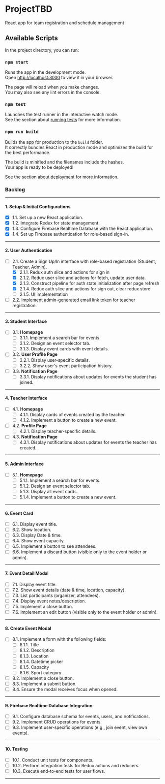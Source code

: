 # ProjectTBD
React app for team registration and schedule management

## Available Scripts

In the project directory, you can run:

### `npm start`

Runs the app in the development mode.\
Open [http://localhost:3000](http://localhost:3000) to view it in your browser.

The page will reload when you make changes.\
You may also see any lint errors in the console.

### `npm test`

Launches the test runner in the interactive watch mode.\
See the section about [running tests](https://facebook.github.io/create-react-app/docs/running-tests) for more information.

### `npm run build`

Builds the app for production to the `build` folder.\
It correctly bundles React in production mode and optimizes the build for the best performance.

The build is minified and the filenames include the hashes.\
Your app is ready to be deployed!

See the section about [deployment](https://facebook.github.io/create-react-app/docs/deployment) for more information.


### **Backlog**

---

#### **1. Setup & Initial Configurations**

- [x] 1.1. Set up a new React application.  
- [x] 1.2. Integrate Redux for state management.  
- [x] 1.3. Configure Firebase Realtime Database with the React application.  
- [x] 1.4. Set up Firebase authentication for role-based sign-in.

---

#### **2. User Authentication**

- [ ] 2.1. Create a Sign Up/In interface with role-based registration (Student, Teacher, Admin).  
  - [x] 2.1.1. Redux auth slice and actions for sign in
  - [x] 2.1.2. Redux user slice and actions for fetch, update user data.
  - [x] 2.1.3. Construct pipeline for auth state initialization after page refresh
  - [x] 2.1.4. Redux auth slice and actions for sign out, clear redux store
  - [ ] 2.1.5. UI implementation

- [ ] 2.2. Implement admin-generated email link token for teacher registration.

---

#### **3. Student Interface**

- [ ] 3.1. **Homepage**  
  - [ ] 3.1.1. Implement a search bar for events.  
  - [ ] 3.1.2. Design an event selector tab.  
  - [ ] 3.1.3. Display event cards with event details.  
- [ ] 3.2. **User Profile Page**  
  - [ ] 3.2.1. Display user-specific details.  
  - [ ] 3.2.2. Show user's event participation history.  
- [ ] 3.3. **Notification Page**  
  - [ ] 3.3.1. Display notifications about updates for events the student has joined.

---

#### **4. Teacher Interface**

- [ ] 4.1. **Homepage**  
  - [ ] 4.1.1. Display cards of events created by the teacher.  
  - [ ] 4.1.2. Implement a button to create a new event.  
- [ ] 4.2. **Profile Page**  
  - [ ] 4.2.1. Display teacher-specific details.  
- [ ] 4.3. **Notification Page**  
  - [ ] 4.3.1. Display notifications about updates for events the teacher has created.

---

#### **5. Admin Interface**

- [ ] 5.1. **Homepage**  
  - [ ] 5.1.1. Implement a search bar for events.  
  - [ ] 5.1.2. Design an event selector tab.  
  - [ ] 5.1.3. Display all event cards.  
  - [ ] 5.1.4. Implement a button to create a new event.

---

#### **6. Event Card**

- [ ] 6.1. Display event title.  
- [ ] 6.2. Show location.  
- [ ] 6.3. Display Date & time.  
- [ ] 6.4. Show event capacity.  
- [ ] 6.5. Implement a button to see attendees.  
- [ ] 6.6. Implement a discard button (visible only to the event holder or admin).

---

#### **7. Event Detail Modal**

- [ ] 7.1. Display event title.  
- [ ] 7.2. Show event details (date & time, location, capacity).  
- [ ] 7.3. List participants (organizer, attendees).  
- [ ] 7.4. Display event notes/description.  
- [ ] 7.5. Implement a close button.  
- [ ] 7.6. Implement an edit button (visible only to the event holder or admin).

---

#### **8. Create Event Modal**

- [ ] 8.1. Implement a form with the following fields:  
  - [ ] 8.1.1. Title  
  - [ ] 8.1.2. Description  
  - [ ] 8.1.3. Location  
  - [ ] 8.1.4. Datetime picker  
  - [ ] 8.1.5. Capacity  
  - [ ] 8.1.6. Sport category  
- [ ] 8.2. Implement a close button.  
- [ ] 8.3. Implement a submit button.  
- [ ] 8.4. Ensure the modal receives focus when opened.

---

#### **9. Firebase Realtime Database Integration**

- [ ] 9.1. Configure database schema for events, users, and notifications.  
- [ ] 9.2. Implement CRUD operations for events.  
- [ ] 9.3. Implement user-specific operations (e.g., join event, view own events).

---

#### **10. Testing**

- [ ] 10.1. Conduct unit tests for components.  
- [ ] 10.2. Perform integration tests for Redux actions and reducers.  
- [ ] 10.3. Execute end-to-end tests for user flows.

---
